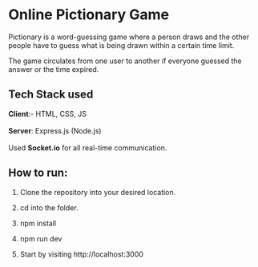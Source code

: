 # Online Pictionary Game

Pictionary is a word-guessing game where a person draws and the other people have to guess what is being drawn within a certain time limit.

The game circulates from one user to another if everyone guessed the answer or the time expired.

## Tech Stack used

**Client**:- HTML, CSS, JS
<br>
<br>
**Server**: Express.js (Node.js)
<br>
<br>
Used **Socket.io** for all real-time communication.

## How to run:

1. Clone the repository into your desired location.

2. cd into the folder.

3. npm install

4. npm run dev

5. Start by visiting http://localhost:3000 

